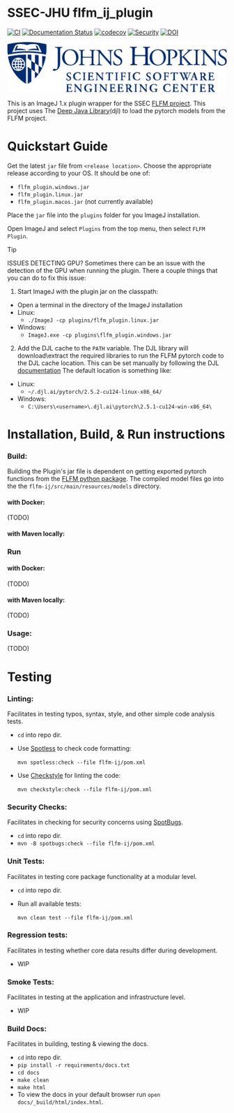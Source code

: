 # SSEC-JHU flfm_ij_plugin

[![CI](https://github.com/ssec-jhu/flfm-ij-plugin/actions/workflows/ci.yml/badge.svg)](https://github.com/ssec-jhu/flfm-ij-plugin/actions/workflows/ci.yml)
[![Documentation Status](https://readthedocs.org/projects/flfm-ij-plugin/badge/?version=latest)](https://flfm-ij-plugin.readthedocs.io/en/latest/?badge=latest)
[![codecov](https://codecov.io/gh/ssec-jhu/flfm-ij-plugin/graph/badge.svg?token=uZuEh7oKnl)](https://codecov.io/gh/ssec-jhu/flfm-ij-plugin)
[![Security](https://github.com/ssec-jhu/flfm-ij-plugin/actions/workflows/security.yml/badge.svg)](https://github.com/ssec-jhu/flfm-ij-plugin/actions/workflows/security.yml)
[![DOI](https://zenodo.org/badge/DOI/10.5281/zenodo.14052740.svg)](https://doi.org/10.5281/zenodo.14052740)


![SSEC-JHU Logo](docs/_static/SSEC_logo_horiz_blue_1152x263.png)

This is an ImageJ 1.x plugin wrapper for the SSEC
[FLFM project](https://github.com/ssec-jhu/flfm). This project uses The
[Deep Java Library](https://djl.ai/)(djl) to load the pytorch models from the FLFM
project.

# Quickstart Guide

Get the latest `jar` file from `<release location>`. Choose the appropriate
release according to your OS. It should be one of:
 * `flfm_plugin.windows.jar`
 * `flfm_plugin.linux.jar`
 * `flfm_plugin.macos.jar` (not currently available)

Place the `jar` file into the `plugins` folder for you ImageJ installation.

Open ImageJ and select `Plugins` from the top menu, then select `FLFM Plugin`.



> [!TIP]
> ISSUES DETECTING GPU?
> Sometimes there can be an issue with the detection of the GPU when running the 
> plugin. There a couple things that you can do to fix this issue:
>1. Start ImageJ with the plugin jar on the classpath:
>  - Open a terminal in the directory of the ImageJ installation
>  - Linux:
>    - `./ImageJ -cp plugins/flfm_plugin.linux.jar`
>  - Windows:
>    - `ImageJ.exe -cp plugins\flfm_plugin.windows.jar`
>2. Add the DJL cache to the `PATH` variable. The DJL library will download\extract
>   the required libraries to run the FLFM pytorch code to the DJL cache location.
>   This can be set manually by following the DJL 
>   [documentation](https://docs.djl.ai/master/docs/development/cache_management.html#resource-caches)
>   The default location is something like:
> - Linux:
>   - `~/.djl.ai/pytorch/2.5.2-cu124-linux-x86_64/`
> - Windows:
>   - `C:\Users\<username>\.djl.ai\pytorch\2.5.1-cu124-win-x86_64\`

# Installation, Build, & Run instructions

### Build:

Building the Plugin's jar file is dependent on getting exported pytorch
functions from the [FLFM python package](https://github.com/ssec-jhu/flfm). The
compiled model files go into the the `flfm-ij/src/main/resources/models`
directory.

  #### with Docker:
  (TODO)

  #### with Maven locally:
  

### Run

  #### with Docker:
  (TODO)

  #### with Maven locally:
  (TODO)

### Usage:
(TODO)


# Testing

### Linting:
Facilitates in testing typos, syntax, style, and other simple code analysis tests.
  * ``cd`` into repo dir.
  * Use [Spotless](https://github.com/diffplug/spotless) to check code formatting:

    ```mvn spotless:check --file flfm-ij/pom.xml```
  * Use [Checkstyle](https://checkstyle.org/) for linting the code:

    ```mvn checkstyle:check --file flfm-ij/pom.xml```

### Security Checks:
Facilitates in checking for security concerns using [SpotBugs](https://spotbugs.readthedocs.io/en/stable/index.html).
 * ``cd`` into repo dir.
 * ``mvn -B spotbugs:check --file flfm-ij/pom.xml``

### Unit Tests:
Facilitates in testing core package functionality at a modular level.
  * ``cd`` into repo dir.
  * Run all available tests:

    ```mvn clean test --file flfm-ij/pom.xml```

### Regression tests:
Facilitates in testing whether core data results differ during development.
  * WIP

### Smoke Tests:
Facilitates in testing at the application and infrastructure level.
  * WIP

### Build Docs:
Facilitates in building, testing & viewing the docs.
 * ``cd`` into repo dir.
 * ``pip install -r requirements/docs.txt``
 * ``cd docs``
 * ``make clean``
 * ``make html``
 * To view the docs in your default browser run ``open docs/_build/html/index.html``.
